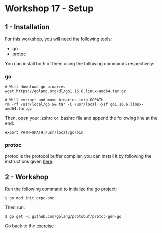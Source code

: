 # Workshop 17 - Setup

## 1 - Installation

For this workshop, you will need the following tools:

- go
- protoc

You can install both of them using the following commands respectively:

### **go**
```shell
# Will download go binaries
wget https://golang.org/dl/go1.16.6.linux-amd64.tar.gz

# Will extract and move binaries into GOPATH
rm -rf /usr/local/go && tar -C /usr/local -xzf go1.16.6.linux-amd64.tar.gz
```

Then, open your .zshrc or .bashrc file and append the following line at the end:
```shell
export PATH=$PATH:/usr/local/go/bin
```

### **protoc**

protoc is the protocol buffer compiler, you can install it by following the instructions given [here](https://grpc.io/docs/protoc-installation/).

## 2 - Workshop

Run the following command to initialize the go project:
```shell
$ go mod init grpc-poc
```

Then run:
```shell
$ go get -u github.com/golang/protobuf/protoc-gen-go
```

Go back to the [exercise](./README.md)